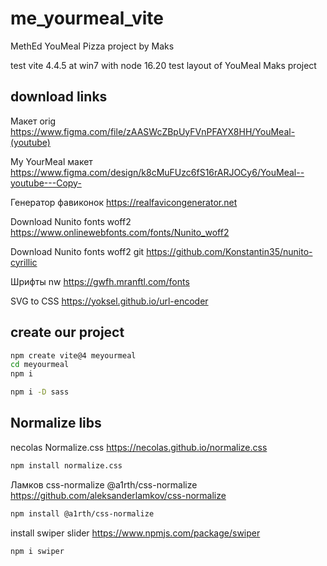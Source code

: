 # me_yourmeal_vite

 MethEd YouMeal Pizza project by Maks

test vite 4.4.5 at win7 with node 16.20
test layout of YouMeal Maks project

## download links

Макет orig
<https://www.figma.com/file/zAASWcZBpUyFVnPFAYX8HH/YouMeal-(youtube)>

My YourMeal макет
<https://www.figma.com/design/k8cMuFUzc6fS16rARJOCy6/YouMeal--youtube---Copy->

Генератор фавиконок
<https://realfavicongenerator.net>

Download Nunito fonts woff2
<https://www.onlinewebfonts.com/fonts/Nunito_woff2>

Download Nunito fonts woff2 git
<https://github.com/Konstantin35/nunito-cyrillic>

Шрифты nw
<https://gwfh.mranftl.com/fonts>

SVG to CSS
<https://yoksel.github.io/url-encoder>

## create our project

```bash
npm create vite@4 meyourmeal
cd meyourmeal
npm i
```

```bash
npm i -D sass
```

## Normalize libs

necolas Normalize.css
<https://necolas.github.io/normalize.css>

```bash
npm install normalize.css
```

Ламков css-normalize @a1rth/css-normalize
<https://github.com/aleksanderlamkov/css-normalize>

```bash
npm install @a1rth/css-normalize
```

install swiper slider
<https://www.npmjs.com/package/swiper>

```bash
npm i swiper
```
